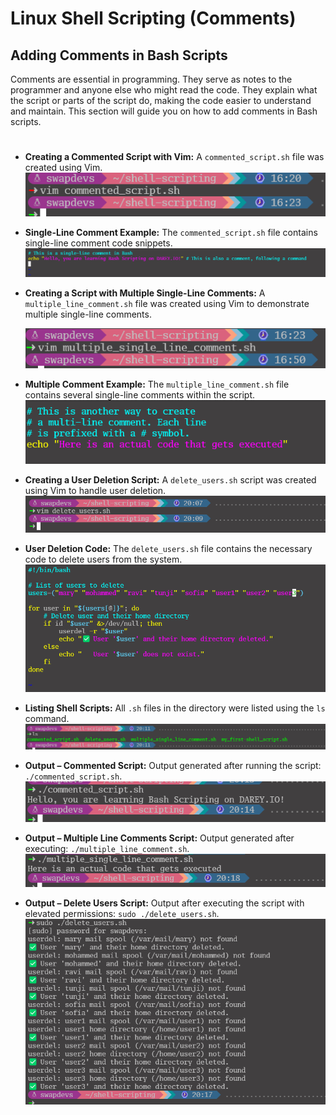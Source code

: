 # Linux Shell Scripting (Comments)
## Adding Comments in Bash Scripts
Comments are essential in programming. They serve as notes to the programmer and anyone else who might read the code.
They explain what the script or parts of the script do, making the code easier to understand and maintain. This section will guide you on how to add comments in Bash scripts.
#

* **Creating a Commented Script with Vim:**
  A `commented_script.sh` file was created using Vim.
  ![vim-commented-script](img/vim-commented-script.png)

* **Single-Line Comment Example:**
  The `commented_script.sh` file contains single-line comment code snippets.
  ![single-comment-code](img/single-comment-code.png)

* **Creating a Script with Multiple Single-Line Comments:**
  A `multiple_line_comment.sh` file was created using Vim to demonstrate multiple single-line comments.
  
  ![vim-multiple-single-line-comment](img/vim-multiple-single-line-comment.png)

* **Multiple Comment Example:**
  The `multiple_line_comment.sh` file contains several single-line comments within the script.
  ![multi-line-comment-code](img/multi-line-comment-code.png)

* **Creating a User Deletion Script:**
  A `delete_users.sh` script was created using Vim to handle user deletion.
  ![vim-delete-users](img/vim-delete-users.png)

* **User Deletion Code:**
  The `delete_users.sh` file contains the necessary code to delete users from the system.
  ![delete-users-code](img/delete-users-code.png)

* **Listing Shell Scripts:**
  All `.sh` files in the directory were listed using the `ls` command.
  ![list-shell-files](img/list-shell-files.png)

* **Output – Commented Script:**
  Output generated after running the script: `./commented_script.sh`.
  ![comments-script-output](img/comments-script-output.png)

* **Output – Multiple Line Comments Script:**
  Output generated after executing: `./multiple_line_comment.sh`.
  ![multiple-cmt-output](img/multiple-cmt-output.png)

* **Output – Delete Users Script:**
  Output after executing the script with elevated permissions: `sudo ./delete_users.sh`.
  ![delete-users-output](img/delete-users-output.png)

